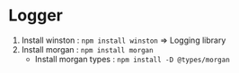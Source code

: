 # Logger

1. Install winston : `npm install winston` => Logging library
2. Install morgan : `npm install morgan`
   - Install morgan types : `npm install -D @types/morgan`
